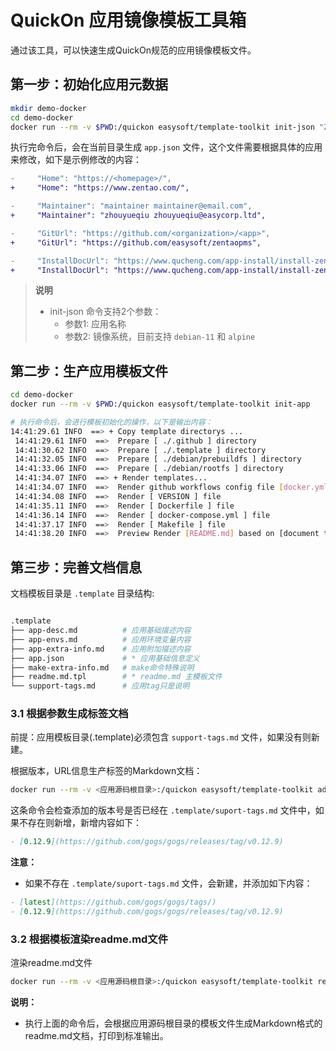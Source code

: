 # QuickOn 应用镜像模板工具箱

通过该工具，可以快速生成QuickOn规范的应用镜像模板文件。

## 第一步：初始化应用元数据

```bash
mkdir demo-docker
cd demo-docker
docker run --rm -v $PWD:/quickon easysoft/template-toolkit init-json "ZenTao" "debian-11"
```

执行完命令后，会在当前目录生成 `app.json` 文件，这个文件需要根据具体的应用来修改，如下是示例修改的内容：

```diff
-     "Home": "https://<homepage>/",
+     "Home": "https://www.zentao.com/",

-     "Maintainer": "maintainer maintainer@email.com",
+     "Maintainer": "zhouyueqiu zhouyueqiu@easycorp.ltd",

-     "GitUrl": "https://github.com/<organization>/<app>",
+     "GitUrl": "https://github.com/easysoft/zentaopms",

-     "InstallDocUrl": "https://www.qucheng.com/app-install/install-zentao-<number>.html",
+     "InstallDocUrl": "https://www.qucheng.com/app-install/install-zentao-1231.html",
```

> **说明**
>
> - init-json 命令支持2个参数：
>   - 参数1: 应用名称
>   - 参数2: 镜像系统，目前支持  `debian-11` 和 `alpine`

## 第二步：生产应用模板文件

```bash
cd demo-docker
docker run --rm -v $PWD:/quickon easysoft/template-toolkit init-app

# 执行命令后，会进行模板初始化的操作，以下是输出内容：
14:41:29.61 INFO  ==> + Copy template directorys ...
 14:41:29.61 INFO  ==>  Prepare [ ./.github ] directory
 14:41:30.62 INFO  ==>  Prepare [ ./.template ] directory
 14:41:32.05 INFO  ==>  Prepare [ ./debian/prebuildfs ] directory
 14:41:33.06 INFO  ==>  Prepare [ ./debian/rootfs ] directory
 14:41:34.07 INFO  ==> + Render templates...
 14:41:34.07 INFO  ==>  Render github workflows config file [docker.yml]
 14:41:34.08 INFO  ==>  Render [ VERSION ] file
 14:41:35.11 INFO  ==>  Render [ Dockerfile ] file
 14:41:36.14 INFO  ==>  Render [ docker-compose.yml ] file
 14:41:37.17 INFO  ==>  Render [ Makefile ] file
 14:41:38.20 INFO  ==>  Preview Render [README.md] based on [document template files]
```

## 第三步：完善文档信息

文档模板目录是 `.template` 目录结构:

```bash

.template
├── app-desc.md          # 应用基础描述内容
├── app-envs.md          # 应用环境变量内容
├── app-extra-info.md    # 应用附加描述内容
├── app.json             # * 应用基础信息定义
├── make-extra-info.md   # make命令特殊说明
├── readme.md.tpl        # * readme.md 主模板文件
└── support-tags.md      # 应用tag只是说明

```

### 3.1 根据参数生成标签文档

前提：应用模板目录(.template)必须包含 `support-tags.md` 文件，如果没有则新建。

根据版本，URL信息生产标签的Markdown文档：

```bash
docker run --rm -v <应用源码根目录>:/quickon easysoft/template-toolkit addTag "0.12.9" "https://github.com/gogs/gogs/releases/tag/v0.12.9"
```

这条命令会检查添加的版本号是否已经在  `.template/suport-tags.md` 文件中，如果不存在则新增，新增内容如下：

```markdown
- [0.12.9](https://github.com/gogs/gogs/releases/tag/v0.12.9)
```

**注意：**

- 如果不存在  `.template/suport-tags.md` 文件，会新建，并添加如下内容：

```markdown
- [latest](https://github.com/gogs/gogs/tags/)
- [0.12.9](https://github.com/gogs/gogs/releases/tag/v0.12.9)
```

### 3.2 根据模板渲染readme.md文件

渲染readme.md文件

```bash
docker run --rm -v <应用源码根目录>:/quickon easysoft/template-toolkit render-readme -v
```

**说明：**

- 执行上面的命令后，会根据应用源码根目录的模板文件生成Markdown格式的readme.md文档，打印到标准输出。
